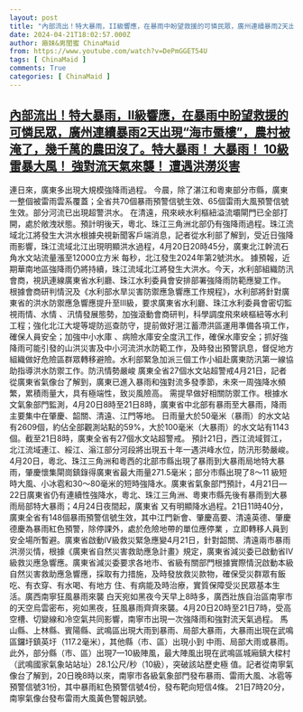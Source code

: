 ```yaml
---
layout: post
title: "內部流出！特大暴雨，II級響應，在暴雨中盼望救援的可憐民眾，廣州連續暴雨2天出現“海市蜃樓”，農村被淹了，幾千萬的農田沒了。特大暴雨！ 大暴雨！ 10級雷暴大風！ 強對流天氣來襲！ 遭遇洪澇災害"
date: 2024-04-21T18:02:57.000Z
author: 廠妹&男閨蜜 ChinaMaid
from: https://www.youtube.com/watch?v=DePmGGET54U
tags: [ ChinaMaid ]
comments: True
categories: [ ChinaMaid ]
---
```

<!--1713722577000-->
[內部流出！特大暴雨，II級響應，在暴雨中盼望救援的可憐民眾，廣州連續暴雨2天出現“海市蜃樓”，農村被淹了，幾千萬的農田沒了。特大暴雨！ 大暴雨！ 10級雷暴大風！ 強對流天氣來襲！ 遭遇洪澇災害](https://www.youtube.com/watch?v=DePmGGET54U)
------

<div>
連日來，廣東多出現大規模強降雨過程。 今晨，除了湛江和粵東部分市縣，廣東一整個被雷雨雲系覆蓋；全省共70個暴雨預警信號生效、65個雷雨大風預警信號生效。部分河流已出現超警洪水。 在清遠，飛來峽水利樞紐溢流壩閘門已全部打開，處於敞洩狀態。預計明後天，粵北、珠江三角洲北部仍有強降雨過程。珠江流域北江將發生大洪水根據央視新聞客戶端消息，記者從水利部了解到，受近日強降雨影響，珠江流域北江出現明顯洪水過程，4月20日20時45分，廣東北江幹流石角水文站流量漲至12000立方米 每秒，北江發生2024年第2號洪水。 據預報，近期華南地區強降雨仍將持續，珠江流域北江將發生大洪水。今天，水利部組織防汛會商，視訊連線廣東省水利廳、珠江水利委員會安排部署強降雨防範應變工作。 根據會商研判情況及《水利部水旱災害防禦應急響應工作規程》，水利部將針對廣東省的洪水防禦應急響應提升至Ⅲ級，要求廣東省水利廳、珠江水利委員會密切監視雨情、水情 、汛情發展態勢，加強滾動會商研判，科學調度飛來峽樞紐等水利工程；強化北江大堤等堤防巡查防守，提前做好潖江蓄滯洪區運用準備各項工作，確保人員安全；加強中小水庫 、病險水庫安全度汛工作，確保水庫安全；抓好強降雨可能引發的山洪災害及中小河流洪水防範工作，及時發出預警訊息，督促地方組織做好危險區群眾轉移避險。水利部緊急加派三個工作小組赴廣東防汛第一線協助指導洪水防禦工作。防汛情勢嚴峻 廣東全省27個水文站超警戒4月21日，記者從廣東省氣像台了解到，廣東已進入暴雨和強對流多發季節，未來一周強降水頻繁，累積雨量大，具有極端性，致災風險高。 需提早做好相關防禦工作。根據水文氣象部門監測，4月20日8時至21日8時，廣東省中北部有暴雨至大暴雨，降雨主要集中在肇慶、韶關、清遠、江門等地。 日雨量大於50毫米（暴雨）的水文站有2609個，約佔全部觀測站點的59%，大於100毫米（大暴雨）的水文站有1143個。截至21日8時，廣東全省有27個水文站超警戒。 預計21日，西江流域賀江，北江流域連江、綏江、滃江部分河段將出現五十年一遇洪峰水位，防汛形勢嚴峻。4月20日，粵北、珠江三角洲和粵西的北部市縣出現了暴雨到大暴雨局地特大暴雨，肇慶懷集閘崗鎮錄得廣東省最大雨量271.5毫米；部分市縣出現了8～11 級短時大風、小冰雹和30～80毫米的短時強降水。廣東省氣象部門預計，4月21日—22日廣東省仍有連續性強降水，粵北、珠江三角洲、粵東市縣先後有暴雨到大暴雨局部特大暴雨；4月24日夜間起，廣東省 又有明顯降水過程。21日11時40分，廣東全省有148個暴雨預警信號生效，其中江門新會、肇慶高要、清遠英德、肇慶德慶為暴雨紅色預警，除停課外，處於危險地帶的單位應停業 ，立即轉移人員到安全場所暫避。廣東省啟動Ⅳ級救災緊急應變4月21日，針對韶關、清遠兩市暴雨洪澇災情，根據《廣東省自然災害救助應急計畫》規定，廣東省減災委已啟動省Ⅳ級救災應急響應。廣東省減災委要求各地市、省級有關部門根據實際情況啟動本級自然災害救助應急響應，採取有力措施，及時發放救災款物，確保受災群眾有飯吃、有衣穿、有水喝、有地方 住、有病能及時治療，實質保障受災民眾基本生活。廣西南寧狂風暴雨來襲 白天宛如黑夜今天早上8時多，廣西壯族自治區南寧市的天空烏雲密布，宛如黑夜，狂風暴雨齊齊來襲。4月20日20時至21日7時，受高空槽、切變線和冷空氣共同影響，南寧市出現一次強降雨和強對流天氣過程。 馬山縣、上林縣、賓陽縣、武鳴區出現大雨到暴雨、局部大暴雨，大暴雨出現在武鳴區鑼圩鎮英圩（117.2毫米），其他縣（市、區）出現小到 中雨、局部大雨或暴雨。此外，部分縣（市、區）出現7—10級陣風，最大陣風出現在武鳴區城廂鎮大樑村（武鳴國家氣象站站址）28.1公尺/秒（10級），突破該站歷史極 值。記者從南寧氣像台了解到，20日晚8時以來，南寧市各級氣象部門發布暴雨、雷雨大風、冰雹等預警信號31份，其中暴雨紅色預警信號4份，發布靶向短信4條。 21日7時20分，南寧氣像台發布雷雨大風黃色警報訊號。
</div>
